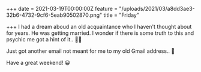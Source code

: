 +++
date = 2021-03-19T00:00:00Z
feature = "/uploads/2021/03/a8dd3ae3-32b6-4732-9cf6-5eab90502870.png"
title = "Friday"

+++
I had a dream aboud an old acquaintance who I haven't thought about for years. He was getting married. I wonder if there is some truth to this and psychic me got a hint of it.. 🕵️‍♂️

Just got another email not meant for me to my old Gmail address.. 🙈 

Have a great weekend! 😀